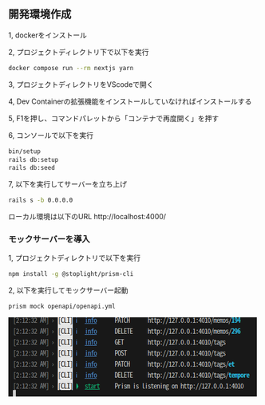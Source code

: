 ## 開発環境作成
1, dockerをインストール

2, プロジェクトディレクトリ下で以下を実行

```bash
docker compose run --rm nextjs yarn
```

3, プロジェクトディレクトリをVScodeで開く

4, Dev Containerの拡張機能をインストールしていなければインストールする

5, F1を押し、コマンドパレットから「コンテナで再度開く」を押す

6, コンソールで以下を実行
```bash
bin/setup
rails db:setup
rails db:seed
```

7, 以下を実行してサーバーを立ち上げ
```bash
rails s -b 0.0.0.0
```

ローカル環境は以下のURL
http://localhost:4000/

### モックサーバーを導入
1, プロジェクトディレクトリで以下を実行
```bash
npm install -g @stoplight/prism-cli
```

2,
以下を実行してモックサーバー起動
```bash
prism mock openapi/openapi.yml
```
![alt text](othor/prism.png)